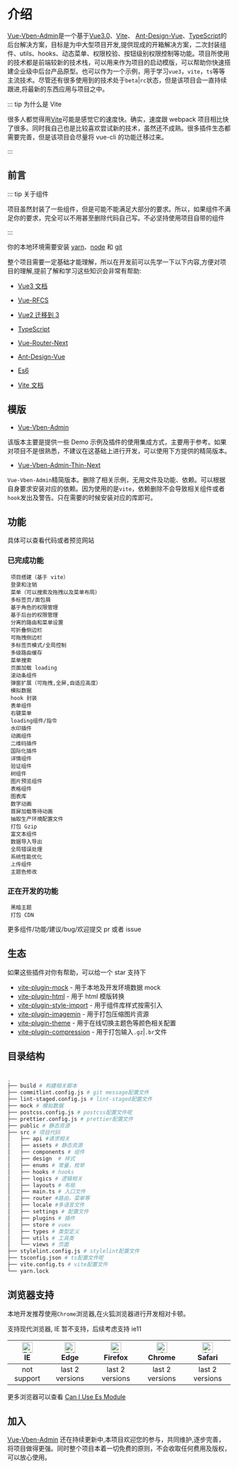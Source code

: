 # 介绍

[Vue-Vben-Admin](https://github.com/anncwb/vue-vben-admin)是一个基于[Vue3.0](https://github.com/vuejs/vue-next)、[Vite](https://github.com/vitejs/vite)、 [Ant-Design-Vue](https://2x.antdv.com/docs/vue/introduce-cn/)、[TypeScript](https://www.typescriptlang.org/)的后台解决方案，目标是为中大型项目开发,提供现成的开箱解决方案，二次封装组件、utils、hooks、动态菜单、权限校验、按钮级别权限控制等功能。项目所使用的技术都是前端较新的技术栈，可以用来作为项目的启动模版，可以帮助你快速搭建企业级中后台产品原型。也可以作为一个示例，用于学习`vue3`，`vite`，`ts`等等主流技术。尽管还有很多使用到的技术处于`beta`|`rc`状态，但是该项目会一直持续跟进,将最新的东西应用与项目之中。

::: tip 为什么是 Vite

很多人都觉得用[Vite](https://github.com/vitejs/vite)可能是感觉它的速度快。确实，速度跟 webpack 项目相比快了很多。同时我自己也是比较喜欢尝试新的技术，虽然还不成熟。很多插件生态都需要完善，但是该项目会尽量将 vue-cli 的功能迁移过来。

:::

## 前言

::: tip 关于组件

项目虽然封装了一些组件，但是可能不能满足大部分的要求。所以，如果组件不满足你的要求，完全可以不用甚至删除代码自己写。不必坚持使用项目自带的组件

:::

你的本地环境需要安装 [yarn](https://yarnpkg.com/)、[node](http://nodejs.org/) 和 [git](https://git-scm.com/)

整个项目需要一定基础才能理解，所以在开发前可以先学一下以下内容,方便对项目的理解,提前了解和学习这些知识会非常有帮助:

- [Vue3 文档](https://v3.cn.vuejs.org/)

- [Vue-RFCS](https://github.com/vuejs/rfcs)

- [Vue2 迁移到 3](https://v3.cn.vuejs.org/guide/migration/introduction.html#%E6%A6%82%E8%A7%88)

- [TypeScript](https://www.typescriptlang.org/)

- [Vue-Router-Next](https://next.router.vuejs.org/)

- [Ant-Design-Vue](https://2x.antdv.com/docs/vue/introduce-cn/)

- [Es6](https://es6.ruanyifeng.com/)

- [Vite 文档](https://cn.vitejs.dev/)

## 模版

- [Vue-Vben-Admin](https://github.com/anncwb/vue-vben-admin)

该版本主要是提供一些 Demo 示例及插件的使用集成方式，主要用于参考。如果对项目不是很熟悉，不建议在这基础上进行开发，可以使用下方提供的精简版本。

- [Vue-Vben-Admin-Thin-Next](https://github.com/anncwb/vben-admin-thin-next)

`Vue-Vben-Admin`精简版本。删除了相关示例，无用文件及功能、依赖。可以根据自身要求安装对应的依赖。因为使用的是`vite`，依赖删除不会导致相关组件或者`hook`发出及警告。只在需要的时候安装对应的库即可。

## 功能

具体可以查看代码或者预览网站

### 已完成功能

```
 项目搭建（基于 vite）
 登录和注销
 菜单（可以搜索及拖拽以及菜单布局）
 多标签页/面包屑
 基于角色的权限管理
 基于后台的权限管理
 分离的路由和菜单设置
 可折叠侧边栏
 可拖拽侧边栏
 多标签页模式/全局控制
 多级路由缓存
 菜单搜索
 页面加载 loading
 滚动条组件
 弹窗扩展（可拖拽,全屏,自适应高度）
 模拟数据
 hook 封装
 表单组件
 右键菜单
 loading组件/指令
 水印插件
 动画组件
 二维码插件
 国际化插件
 详情组件
 验证组件
 树组件
 图片预览组件
 表格组件
 图表库
 数字动画
 首屏加载等待动画
 抽取生产环境配置文件
 打包 Gzip
 富文本组件
 数据导入导出
 全局错误处理
 系统性能优化
 上传组件
 主题色修改
```

### 正在开发的功能

```
 黑暗主题
 打包 CDN
```

更多组件/功能/建议/bug/欢迎提交 pr 或者 issue

## 生态

如果这些插件对你有帮助，可以给一个 star 支持下

- [vite-plugin-mock](https://github.com/vbenjs/vite-plugin-mock) - 用于本地及开发环境数据 mock
- [vite-plugin-html](https://github.com/vbenjs/vite-plugin-html) - 用于 html 模版转换
- [vite-plugin-style-import](https://github.com/vbenjs/vite-plugin-style-import) - 用于组件库样式按需引入
- [vite-plugin-imagemin](https://github.com/vbenjs/vite-plugin-imagemin) - 用于打包压缩图片资源
- [vite-plugin-theme](https://github.com/vbenjs/vite-plugin-theme) - 用于在线切换主题色等颜色相关配置
- [vite-plugin-compression](https://github.com/vbenjs/vite-plugin-theme) - 用于打包输入`.gz`|`.br`文件

## 目录结构

```bash

.
├── build # 构建相关脚本
├── commitlint.config.js # git message配置文件
├── lint-staged.config.js # lint-staged配置文件
├── mock # 模拟数据
├── postcss.config.js # postcss配置文件呢
├── prettier.config.js # prettier配置文件
├── public # 静态资源
├── src # 项目代码
│   ├── api #请求相关
│   ├── assets # 静态资源
│   ├── components # 组件
│   ├── design  # 样式
│   ├── enums # 常量，枚举
│   ├── hooks # hooks
│   ├── logics # 逻辑相关
│   ├── layouts # 布局
│   ├── main.ts # 入口文件
│   ├── router #路由，菜单等
│   ├── locale #多语言文件
│   ├── settings # 配置文件
│   ├── plugins # 插件
│   ├── store # vuex
│   ├── types # 类型定义
│   ├── utils # 工具类
│   └── views # 页面
├── stylelint.config.js # stylelint配置文件
├── tsconfig.json # ts配置文件呢
├── vite.config.ts # vite配置文件
└── yarn.lock
```

## 浏览器支持

本地开发推荐使用`Chrome`浏览器,在火狐浏览器进行开发相对卡顿。

支持现代浏览器, IE 暂不支持，后续考虑支持 ie11

| [<img src="https://raw.githubusercontent.com/alrra/browser-logos/master/src/edge/edge_48x48.png" alt=" Edge" width="24px" height="24px" />](http://godban.github.io/browsers-support-badges/)</br>IE | [<img src="https://raw.githubusercontent.com/alrra/browser-logos/master/src/edge/edge_48x48.png" alt=" Edge" width="24px" height="24px" />](http://godban.github.io/browsers-support-badges/)</br>Edge | [<img src="https://raw.githubusercontent.com/alrra/browser-logos/master/src/firefox/firefox_48x48.png" alt="Firefox" width="24px" height="24px" />](http://godban.github.io/browsers-support-badges/)</br>Firefox | [<img src="https://raw.githubusercontent.com/alrra/browser-logos/master/src/chrome/chrome_48x48.png" alt="Chrome" width="24px" height="24px" />](http://godban.github.io/browsers-support-badges/)</br>Chrome | [<img src="https://raw.githubusercontent.com/alrra/browser-logos/master/src/safari/safari_48x48.png" alt="Safari" width="24px" height="24px" />](http://godban.github.io/browsers-support-badges/)</br>Safari |
| :-: | :-: | :-: | :-: | :-: |
| not support | last 2 versions | last 2 versions | last 2 versions | last 2 versions |

更多浏览器可以查看 [Can I Use Es Module](https://caniuse.com/?search=ES%20Module)

## 加入

[Vue-Vben-Admin](https://github.com/anncwb/vue-vben-admin) 还在持续更新中,本项目欢迎您的参与，共同维护,逐步完善，将项目做得更强。同时整个项目本着一切免费的原则，不会收取任何费用及版权，可以放心使用。
